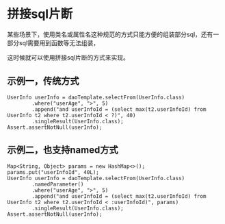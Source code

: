 # 拼接sql片断

某些场景下，使用类名或属性名这种规范的方式只能方便的组装部分sql，还有一部分sql需要用到函数等无法组装，

这时候就可以使用拼接sql片断的方式来实现。

## 示例一，传统方式

    UserInfo userInfo = daoTemplate.selectFrom(UserInfo.class)
            .where("userAge", ">", 5)
            .append("and userInfoId = (select max(t2.userInfoId) from UserInfo t2 where t2.userInfoId < ?)", 40)
            .singleResult(UserInfo.class);
    Assert.assertNotNull(userInfo);

## 示例二，也支持named方式

    Map<String, Object> params = new HashMap<>();
    params.put("userInfoId", 40L);
    UserInfo userInfo = daoTemplate.selectFrom(UserInfo.class)
            .namedParameter()
            .where("userAge", ">", 5)
            .append("and userInfoId = (select max(t2.userInfoId) from UserInfo t2 where t2.userInfoId < :userInfoId)", params)
            .singleResult(UserInfo.class);
    Assert.assertNotNull(userInfo);

